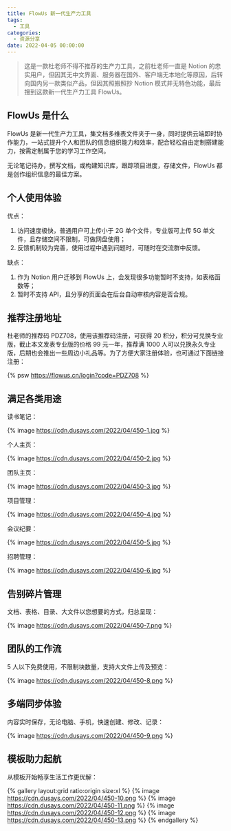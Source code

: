 ```yaml
---
title: FlowUs 新一代生产力工具
tags:
  - 工具
categories:
  - 资源分享
date: 2022-04-05 00:00:00
---
```


> 这是一款杜老师不得不推荐的生产力工具，之前杜老师一直是 Notion 的忠实用户，但因其无中文界面、服务器在国外、客户端无本地化等原因，后转向国内另一款类似产品，但因其照搬照抄 Notion 模式并无特色功能，最后搜到这款新一代生产力工具 FlowUs。

<!-- more -->

## FlowUs 是什么

FlowUs 是新一代生产力工具，集文档多维表文件夹于一身，同时提供云端即时协作能力，一站式提升个人和团队的信息组织能力和效率，配合轻松自由定制搭建能力，按需定制属于您的学习工作空间。

无论笔记待办，撰写文档，或构建知识库，跟踪项目进度，存储文件，FlowUs 都是创作组织信息的最佳方案。

## 个人使用体验

优点：

1. 访问速度极快，普通用户可上传小于 2G 单个文件，专业版可上传 5G 单文件，且存储空间不限制，可做网盘使用；
2. 反馈机制较为完善，使用过程中遇到问题时，可随时在交流群中反馈。

缺点：

1. 作为 Notion 用户迁移到 FlowUs 上，会发现很多功能暂时不支持，如表格函数等；
2. 暂时不支持 API，且分享的页面会在后台自动审核内容是否合规。

## 推荐注册地址

杜老师的推荐码 PDZ708，使用该推荐码注册，可获得 20 积分，积分可兑换专业版，截止本文发表专业版的价格 99 元一年，推荐满 1000 人可以兑换永久专业版，后期也会推出一些周边小礼品等。为了方便大家注册体验，也可通过下面链接注册：

{% psw https://flowus.cn/login?code=PDZ708 %}

## 满足各类用途

读书笔记：

{% image https://cdn.dusays.com/2022/04/450-1.jpg %}

个人主页：

{% image https://cdn.dusays.com/2022/04/450-2.jpg %}

团队主页：

{% image https://cdn.dusays.com/2022/04/450-3.jpg %}

项目管理：

{% image https://cdn.dusays.com/2022/04/450-4.jpg %}

会议纪要：

{% image https://cdn.dusays.com/2022/04/450-5.jpg %}

招聘管理：

{% image https://cdn.dusays.com/2022/04/450-6.jpg %}

## 告别碎片管理

文档、表格、目录、大文件以您想要的方式，归总呈现：

{% image https://cdn.dusays.com/2022/04/450-7.png %}

## 团队的工作流

5 人以下免费使用，不限制块数量，支持大文件上传及预览：

{% image https://cdn.dusays.com/2022/04/450-8.png %}

## 多端同步体验

内容实时保存，无论电脑、手机，快速创建、修改、记录：

{% image https://cdn.dusays.com/2022/04/450-9.png %}

## 模板助力起航

从模板开始畅享生活工作更优解：

{% gallery layout:grid ratio:origin size:xl %}
{% image https://cdn.dusays.com/2022/04/450-10.png %}
{% image https://cdn.dusays.com/2022/04/450-11.png %}
{% image https://cdn.dusays.com/2022/04/450-12.png %}
{% image https://cdn.dusays.com/2022/04/450-13.png %}
{% endgallery %}